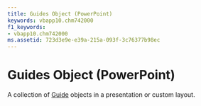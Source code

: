 ```yaml
---
title: Guides Object (PowerPoint)
keywords: vbapp10.chm742000
f1_keywords:
- vbapp10.chm742000
ms.assetid: 723d3e9e-e39a-215a-093f-3c76377b98ec
---
```



# Guides Object (PowerPoint)

A collection of [Guide](guide-object-powerpoint.md) objects in a presentation or custom layout.



